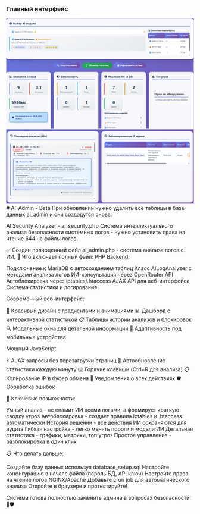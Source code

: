 ### Главный интерфейс
<img src="images/Screenshot 2025-08-08 182626.png" alt="Выбор модели" width="600">
<img src="images/Screenshot 2025-08-06 150140.png" alt="Выбор модели" width="600">
# AI-Admin - Beta
При обновлении нужно удалить все таблицы в базе данных ai_admin и они создадутся снова.

AI Security Analyzer - ai_security.php
Система интеллектуального анализа безопасности системных логов - нужно установить права на чтение 644 на файлы логов.

✅ Создан полноценный файл ai_admin.php - система анализа логов с ИИ.
🎯 Что включает полный файл:
PHP Backend:

Подключение к MariaDB с автосозданием таблиц
Класс AILogAnalyzer с методами анализа логов
ИИ-консультация через OpenRouter API
Автоблокировка через iptables/.htaccess
AJAX API для веб-интерфейса
Система статистики и логирования

Современный веб-интерфейс:

🎨 Красивый дизайн с градиентами и анимациями
📊 Дашборд с интерактивной статистикой
📋 Таблицы истории анализов и блокировок
🔍 Модальные окна для детальной информации
📱 Адаптивность под мобильные устройства

Мощный JavaScript:

⚡ AJAX запросы без перезагрузки страниц
🔄 Автообновление статистики каждую минуту
⌨️ Горячие клавиши (Ctrl+R для анализа)
📋 Копирование IP в буфер обмена
🔔 Уведомления о всех действиях
🛡️ Обработка ошибок

🚀 Ключевые возможности:

Умный анализ - не спамит ИИ всеми логами, а формирует краткую сводку угроз
Автоблокировка - создает правила iptables и .htaccess автоматически
История решений - все действия ИИ сохраняются для аудита
Гибкая настройка - легко менять пороги и модели ИИ
Детальная статистика - графики, метрики, топ угроз
Простое управление - разблокировка в один клик

📋 Что делать дальше:

Создайте базу данных используя database_setup.sql
Настройте конфигурацию в начале файла (пароль БД, API ключ)
Настройте права на чтение логов NGINX/Apache
Добавьте cron job для автоматического анализа
Откройте в браузере и протестируйте!

Система готова полностью заменить админа в вопросах безопасности! 🤖🛡️
